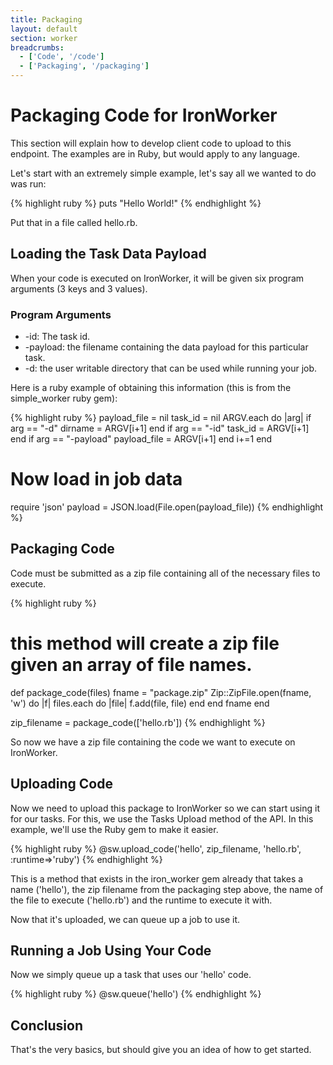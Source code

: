 ```yaml
---
title: Packaging
layout: default
section: worker
breadcrumbs:
  - ['Code', '/code']
  - ['Packaging', '/packaging']
---
```


# Packaging Code for IronWorker

This section will explain how to develop client code to upload to this endpoint. The examples are in Ruby,
but would apply to any language.

Let's start with an extremely simple example, let's say all we wanted to do was run:

{% highlight ruby %}
puts "Hello World!"
{% endhighlight %}

Put that in a file called hello.rb.

## Loading the Task Data Payload

When your code is executed on IronWorker, it will be given six program arguments (3 keys and 3 values).

### Program Arguments

* -id: The task id.
* -payload: the filename containing the data payload for this particular task.
* -d: the user writable directory that can be used while running your job.

Here is a ruby example of obtaining this information (this is from the simple_worker ruby gem):

{% highlight ruby %}
payload_file = nil
task_id = nil
ARGV.each do |arg|
  if arg == "-d"
    dirname = ARGV[i+1]
  end
  if arg == "-id"
    task_id = ARGV[i+1]
  end
  if arg == "-payload"
    payload_file = ARGV[i+1]
  end
  i+=1
end

# Now load in job data
require 'json'
payload = JSON.load(File.open(payload_file))
{% endhighlight %}

## Packaging Code

Code must be submitted as a zip file containing all of the necessary files to execute.

{% highlight ruby %}
# this method will create a zip file given an array of file names.
def package_code(files)
  fname = "package.zip"
  Zip::ZipFile.open(fname, 'w') do |f|
    files.each do |file|
      f.add(file, file)
    end
  end
  fname
end

zip_filename = package_code(['hello.rb'])
{% endhighlight %}

So now we have a zip file containing the code we want to execute on IronWorker.

## Uploading Code

Now we need to upload this package to IronWorker so we can start using it for our tasks.
For this, we use the Tasks Upload method of the API. In this example, we'll use the Ruby gem to make it easier.

{% highlight ruby %}
@sw.upload_code('hello', zip_filename, 'hello.rb', :runtime=>'ruby')
{% endhighlight %}

This is a method that exists in the iron_worker gem already that takes a name ('hello'), the zip filename from the
packaging step above, the name of the file to execute ('hello.rb') and the runtime to execute it with.

Now that it's uploaded, we can queue up a job to use it.

## Running a Job Using Your Code

Now we simply queue up a task that uses our 'hello' code.

{% highlight ruby %}
@sw.queue('hello')
{% endhighlight %}

## Conclusion

That's the very basics, but should give you an idea of how to get started.

